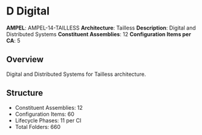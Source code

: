 # D Digital

**AMPEL**: AMPEL-14-TAILLESS
**Architecture**: Tailless
**Description**: Digital and Distributed Systems
**Constituent Assemblies**: 12
**Configuration Items per CA**: 5

## Overview
Digital and Distributed Systems for Tailless architecture.

## Structure
- Constituent Assemblies: 12
- Configuration Items: 60
- Lifecycle Phases: 11 per CI
- Total Folders: 660
